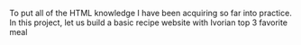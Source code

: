 To put all of the HTML knowledge I have been acquiring so far into practice.
In this project, let us build a basic recipe website with Ivorian top 3
favorite meal
